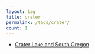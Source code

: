 ```yaml
---
layout: tag
title: crater
permalink: /tags/crater/
count: 1
---
```


- [Crater Lake and South Oregon](https://ansari.io/travel/crater-lake-and-south-oregon/)
